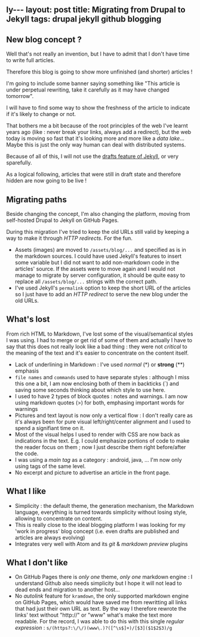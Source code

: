 ly---
layout: post
title: Migrating from Drupal to Jekyll
tags: drupal jekyll github blogging
---

## New blog concept ?

Well that's not really an invention, but I have to admit that I don't have time to write full articles.

Therefore this blog is going to show more unfinished (and shorter) articles !

I'm going to include some banner saying something like "This article is under perpetual rewriting, take it carefully as it may have changed tomorrow".

I will have to find some way to show the freshness of the article to indicate if it's likely to change or not.

That bothers me a bit because of the root principles of the web I've learnt years ago (like : never break your links, always add a redirect), but the web today is moving so fast that it's looking more and more like a *data lake*... Maybe this is just the only way human can deal with distributed systems.

Because of all of this, I will not use the [drafts feature of Jekyll](https://jekyllrb.com/docs/drafts/), or very sparefully.

As a logical following, articles that were still in draft state and therefore hidden are now going to be live !

## Migrating paths

Beside changing the concept, I'm also changing the platform, moving from self-hosted Drupal to Jekyll on GitHub Pages.

During this migration I've tried to keep the old URLs still valid by keeping a way to make it through *HTTP redirects*. For the fun.

- Assets (images) are moved to `/assets/blog/...` and specified as is in the markdown sources. I could have used Jekyll's features to insert some variable but I did not want to add non-markdown code in the articles' source. If the assets were to move again and I would not manage to migrate by server configuration, it should be quite easy to replace all `/assets/blog/...` strings with the correct path.
- I've used Jekyll's `permalink` option to keep the short URL of the articles so I just have to add an *HTTP redirect* to serve the new blog under the old URLs.

## What's lost

From rich HTML to Markdown, I've lost some of the visual/semantical styles I was using.
I had to merge or get rid of some of them and actually I have to say that this does not really look like a bad thing : they were not *critical* to the meaning of the text and it's easier to concentrate on the content itself.

- Lack of underlining in Markdown : I've used *normal* (\*) or **strong** (\*\*) emphasis
- `file names` and `commands` used to have separate styles : although I miss this one a bit, I am now enclosing both of them in backticks (\`) and saving some seconds thinking about which style to use here.
- I used to have 2 types of block quotes : notes and warnings. I am now using markdown quotes (>) for both, emphasing important words for warnings
- Pictures and text layout is now only a vertical flow : I don't really care as it's always been for pure visual left/right/center alignment and I used to spend a signifiant time on it.
- Most of the visual helps I used to render with CSS are now back as indications in the text. E.g. I could emphasize portions of code to make the reader focus on them ; now I just describe them right before/after the code.
- I was using a *main tag* as a category : android, java, ... I'm now only using tags of the same level.
- No excerpt and picture to advertise an article in the front page.

## What I like

- Simplicity : the default theme, the generation mechanism, the Markdown language, everything is turned towards simplicity without losing style, allowing to concentrate on content.
- This is really close to the ideal blogging platform I was looking for my 'work in progress' blog concept (i.e. even drafts are published and articles are always evolving)
- Integrates very well with Atom and its *git* & *markdown preview* plugins

## What I don't like

- On GitHub Pages there is *only one* theme, *only one* markdown engine : I understand Github also needs simplicity but I hope it will not lead to dead ends and migration to another host...
- No *autolink* feature for `kramdown`, the only supported markdown engine on GitHub Pages, which would have saved me from rewritting all links that had just their own URL as text. By the way I therefore rewrote the links' text without "http://" or "www" what's make the text more readable. For the record, I was able to do this with this single *regular expression* : `s/(https?:\/\/)(www\.)?([^\s$]+)/[$3]($1$2$3)/g`
